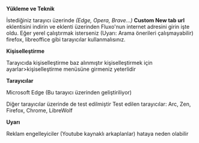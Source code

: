 **Yükleme ve Teknik**

İstediğiniz tarayıcı üzerinde *(Edge, Opera, Brave…)* **Custom New tab url** eklentisini indirin ve eklenti üzerinden Fluxo'nun internet adresini girin işte oldu. Eğer yerel çalıştırmak isterseniz (Uyarı: Arama önerileri çalışmayabilir) firefox, libreoffice gibi tarayıcılar kullanmalısınız.



**Kişiselleştirme**

Tarayıcıda kişiselleştirme baz alınmıştır kişiselleştirmek için ayarlar>kişiselleştirme menüsüne girmeniz yeterlidir



**Tarayıcılar**

Microsoft Edge (Bu tarayıcı üzerinden geliştiriliyor)

Diğer tarayıcılar üzerinde de test edilmiştir
Test edilen tarayıcılar: Arc, Zen, Firefox, Chrome, LibreWolf

**Uyarı**

Reklam engelleyiciler (Youtube kaynaklı arkaplanlar) hataya neden olabilir
